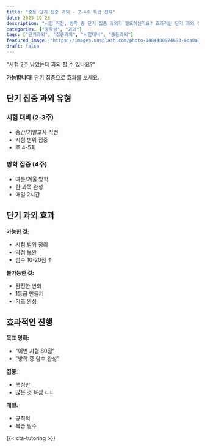 ```yaml
---
title: "중등 단기 집중 과외 - 2-4주 특급 전략"
date: 2025-10-28
description: "시험 직전, 방학 중 단기 집중 과외가 필요하신가요? 효과적인 단기 과외 전략을 알려드립니다."
categories: ["중학생", "과외"]
tags: ["단기과외", "집중과외", "시험대비", "중등과외"]
featured_image: "https://images.unsplash.com/photo-1484480974693-6ca0a78fb36b?w=1200&h=630&fit=crop"
draft: false
---
```


"시험 2주 남았는데 과외 할 수 있나요?"

**가능합니다!** 단기 집중으로 효과를 보세요.

## 단기 집중 과외 유형

### 시험 대비 (2-3주)
- 중간/기말고사 직전
- 시험 범위 집중
- 주 4-5회

### 방학 집중 (4주)
- 여름/겨울 방학
- 한 과목 완성
- 매일 2시간

## 단기 과외 효과

**가능한 것:**
- 시험 범위 정리
- 약점 보완
- 점수 10-20점 ↑

**불가능한 것:**
- 완전한 변화
- 1등급 만들기
- 기초 완성

## 효과적인 진행

**목표 명확:**
- "이번 시험 80점"
- "방학 중 함수 완성"

**집중:**
- 핵심만
- 많은 것 욕심 ㄴㄴ

**매일:**
- 규칙적
- 복습 필수

{{< cta-tutoring >}}

